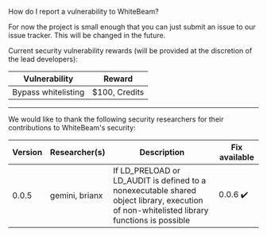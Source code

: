 How do I report a vulnerability to WhiteBeam?

For now the project is small enough that you can just submit an issue to our issue tracker. This will be changed in the future.

Current security vulnerability rewards (will be provided at the discretion of the lead developers):

| Vulnerability       | Reward        |
| ------------------- | ------------- |
| Bypass whitelisting | $100, Credits |

---

We would like to thank the following security researchers for their contributions to WhiteBeam's security:

| Version | Researcher(s)  | Description | Fix available |
| ------- | -------------- | ----------- | ------------- |
| 0.0.5   | gemini, brianx | If LD_PRELOAD or LD_AUDIT is defined to a nonexecutable shared object library, execution of non-whitelisted library functions is possible | 0.0.6 :heavy_check_mark: |
